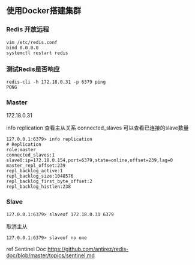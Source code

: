 ## 使用Docker搭建集群

<!-- ```
docker run --name slave1 -d -p 6382:6379 redis
docker run --name slave2 -d -p 6383:6379 redis
docker run --name slave3 -d -p 6384:6379 redis
``` -->

### Redis 开放远程

```
vim /etc/redis.conf
bind 0.0.0.0
systemctl restart redis
```

### 测试Redis是否响应

```
redis-cli -h 172.18.0.31 -p 6379 ping
PONG
```

### Master

172.18.0.31 

info replication 查看主从关系
connected_slaves 可以查看已连接的slave数量
```
127.0.0.1:6379> info replication
# Replication
role:master
connected_slaves:1
slave0:ip=172.18.0.154,port=6379,state=online,offset=239,lag=0
master_repl_offset:239
repl_backlog_active:1
repl_backlog_size:1048576
repl_backlog_first_byte_offset:2
repl_backlog_histlen:238
```

### Slave

```
127.0.0.1:6379> slaveof 172.18.0.31 6379
```

取消主从
```
127.0.0.1:6379> slaveof no one
```


ref
Sentinel Doc
https://github.com/antirez/redis-doc/blob/master/topics/sentinel.md